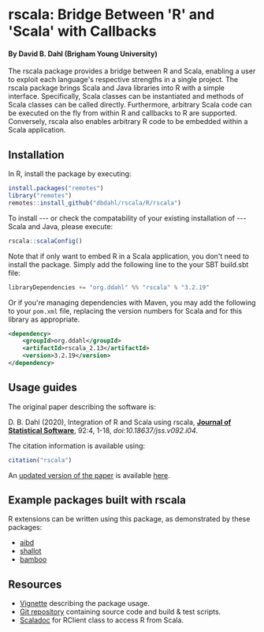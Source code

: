 # rscala: Bridge Between 'R' and 'Scala' with Callbacks

#### By David B. Dahl (Brigham Young University)

The rscala package provides a bridge between R and Scala, enabling a user to
exploit each language's respective strengths in a single project. The rscala
package brings Scala and Java libraries into R with a simple interface.
Specifically, Scala classes can be instantiated and methods of Scala classes
can be called directly. Furthermore, arbitrary Scala code can be executed on
the fly from within R and callbacks to R are supported. Conversely, rscala also
enables arbitrary R code to be embedded within a Scala application.


## Installation

In R, install the package by executing:

```R
install.packages("remotes")
library("remotes")
remotes::install_github("dbdahl/rscala/R/rscala")
```

To install --- or check the compatability of your existing installation of ---
Scala and Java, please execute:

```R
rscala::scalaConfig()
```

Note that if only want to embed R in a Scala application, you don't need to
install the package. Simply add the following line to the your SBT build.sbt
file:

```scala
libraryDependencies += "org.ddahl" %% "rscala" % "3.2.19"
```
Or if you're managing dependencies with Maven, you may add the following to
 your `pom.xml` file, replacing the version numbers for Scala and for this 
library as appropriate.
```xml
<dependency>
    <groupId>org.ddahl</groupId>
    <artifactId>rscala_2.13</artifactId>
    <version>3.2.19</version>
</dependency>
```

## Usage guides

The original paper describing the software is:

D. B. Dahl (2020), Integration of R and Scala using rscala, [**Journal of Statistical Software**](https://www.jstatsoft.org), 92:4, 1-18, *doi:10.18637/jss.v092.i04*.

The citation information is available using:

```R
citation("rscala")
```

An [updated version of the paper](https://github.com/dbdahl/rscala/blob/master/R/rscala/inst/doc/rscala.pdf?raw=true)
is available [here](https://github.com/cran/rscala/blob/master/inst/doc/rscala.pdf?raw=true).


## Example packages built with rscala

R extensions can be written using this package, as demonstrated by these
packages:

* [aibd](https://github.com/dbdahl/aibd)
* [shallot](https://github.com/dbdahl/shallot)
* [bamboo](https://github.com/dbdahl/bamboo)


## Resources

* [Vignette](https://github.com/cran/rscala/blob/master/inst/doc/rscala.pdf?raw=true) describing the package usage.
* [Git repository](https://github.com/dbdahl/rscala) containing source code and build & test scripts.
* [Scaladoc](https://dahl.byu.edu/rscala/org/ddahl/rscala/RClient.html) for RClient class to access R from Scala.

